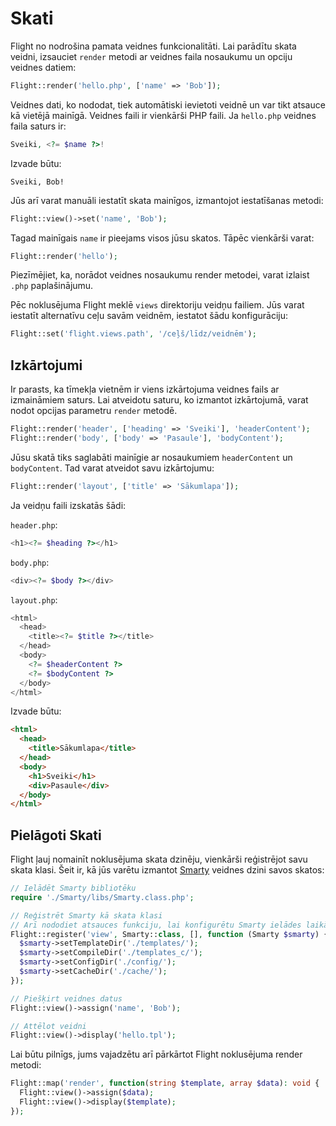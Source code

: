 # Skati

Flight no nodrošina pamata veidnes funkcionalitāti. Lai parādītu skata
veidni, izsauciet `render` metodi ar veidnes faila nosaukumu un opciju
veidnes datiem:

```php
Flight::render('hello.php', ['name' => 'Bob']);
```

Veidnes dati, ko nododat, tiek automātiski ievietoti veidnē un var tikt
atsauce kā vietējā mainīgā. Veidnes faili ir vienkārši PHP faili. Ja
`hello.php` veidnes faila saturs ir:

```php
Sveiki, <?= $name ?>!
```

Izvade būtu:

```
Sveiki, Bob!
```

Jūs arī varat manuāli iestatīt skata mainīgos, izmantojot iestatīšanas metodi:

```php
Flight::view()->set('name', 'Bob');
```

Tagad mainīgais `name` ir pieejams visos jūsu skatos. Tāpēc vienkārši varat:

```php
Flight::render('hello');
```

Piezīmējiet, ka, norādot veidnes nosaukumu render metodei, varat
izlaist `.php` paplašinājumu.

Pēc noklusējuma Flight meklē `views` direktoriju veidņu failiem. Jūs varat
iestatīt alternatīvu ceļu savām veidnēm, iestatot šādu konfigurāciju:

```php
Flight::set('flight.views.path', '/ceļš/līdz/veidnēm');
```

## Izkārtojumi

Ir parasts, ka tīmekļa vietnēm ir viens izkārtojuma veidnes fails ar izmaināmiem
saturs. Lai atveidotu saturu, ko izmantot izkārtojumā, varat nodot opcijas
parametru `render` metodē.

```php
Flight::render('header', ['heading' => 'Sveiki'], 'headerContent');
Flight::render('body', ['body' => 'Pasaule'], 'bodyContent');
```

Jūsu skatā tiks saglabāti mainīgie ar nosaukumiem `headerContent` un `bodyContent`.
Tad varat atveidot savu izkārtojumu:

```php
Flight::render('layout', ['title' => 'Sākumlapa']);
```

Ja veidņu faili izskatās šādi:

`header.php`:

```php
<h1><?= $heading ?></h1>
```

`body.php`:

```php
<div><?= $body ?></div>
```

`layout.php`:

```php
<html>
  <head>
    <title><?= $title ?></title>
  </head>
  <body>
    <?= $headerContent ?>
    <?= $bodyContent ?>
  </body>
</html>
```

Izvade būtu:
```html
<html>
  <head>
    <title>Sākumlapa</title>
  </head>
  <body>
    <h1>Sveiki</h1>
    <div>Pasaule</div>
  </body>
</html>
```

## Pielāgoti Skati

Flight ļauj nomainīt noklusējuma skata dzinēju, vienkārši reģistrējot savu
skata klasi. Šeit ir, kā jūs varētu izmantot [Smarty](http://www.smarty.net/)
veidnes dzini savos skatos:

```php
// Ielādēt Smarty bibliotēku
require './Smarty/libs/Smarty.class.php';

// Reģistrēt Smarty kā skata klasi
// Arī nododiet atsauces funkciju, lai konfigurētu Smarty ielādes laikā
Flight::register('view', Smarty::class, [], function (Smarty $smarty) {
  $smarty->setTemplateDir('./templates/');
  $smarty->setCompileDir('./templates_c/');
  $smarty->setConfigDir('./config/');
  $smarty->setCacheDir('./cache/');
});

// Piešķirt veidnes datus
Flight::view()->assign('name', 'Bob');

// Attēlot veidni
Flight::view()->display('hello.tpl');
```

Lai būtu pilnīgs, jums vajadzētu arī pārkārtot Flight noklusējuma render metodi:

```php
Flight::map('render', function(string $template, array $data): void {
  Flight::view()->assign($data);
  Flight::view()->display($template);
});
```  